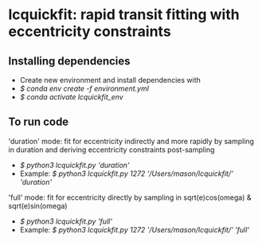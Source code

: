 # lcquickfit: rapid transit fitting with eccentricity constraints

## Installing dependencies
- Create new environment and install dependencies with
- *\$ conda env create -f environment.yml*
- *\$ conda activate lcquickfit_env*

## To run code
'duration' mode: fit for eccentricity indirectly and more rapidly by sampling in duration and deriving eccentricity constraints post-sampling
- *\$ python3 lcquickfit.py <TOI number> <output path> 'duration'*
- Example: *\$ python3 lcquickfit.py 1272 '/Users/mason/lcquickfit/' 'duration'*
  
'full' mode: fit for eccentricity directly by sampling in sqrt(e)cos(omega) & sqrt(e)sin(omega)
- *\$ python3 lcquickfit.py <TOI number> <output path> 'full'*
- Example: *\$ python3 lcquickfit.py 1272 '/Users/mason/lcquickfit/' 'full'*
